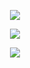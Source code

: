 <p align="center">
  <a href="https://git.io/typing-svg">
    <img align="center" src="https://readme-typing-svg.herokuapp.com?duration=3000&color=F7C242&center=true&vCenter=true&lines=Hello!;" />
  </a>
</p>
<p align="center">
  <a href="[https://github.com/anuraghazra/github-readme-stats](https://github-readme-stats.vercel.app/api)">
    <img align="center" src="https://github-readme-stats.vercel.app/api/top-langs/?username=Oshada1233&layout=pie" />
  </a>  
</p>
<p align="center">
  <a href="https://github.com/anuraghazra/github-readme-stats">
    <img align="center" src="https://github-readme-stats.vercel.app/api?username=Oshada1233&show_icons=true&theme=tokyonight" />
  </a>  
</p>
